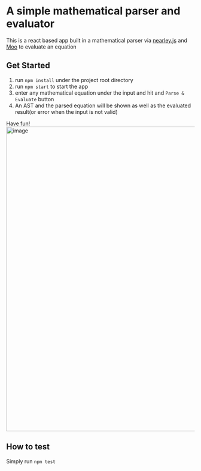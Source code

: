 # A simple mathematical parser and evaluator
This is a react based app built in a mathematical parser via [nearley.js](https://nearley.js.org/docs/index) and [Moo](https://github.com/no-context/moo) to evaluate an equation

## Get Started
1. run `npm install` under the project root directory
2. run `npm start` to start the app
3. enter any mathematical equation under the input and hit and `Parse & Evaluate` button
4. An AST and the parsed equation will be shown as well as the evaluated result(or error when the input is not valid)

Have fun!
<img width="1234" height="813" alt="image" src="https://github.com/user-attachments/assets/e24e0d06-186d-4dab-8706-83a1c1fd23db" />

## How to test
Simply run `npm test` 


